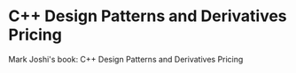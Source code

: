 # C++ Design Patterns and Derivatives Pricing
Mark Joshi's book: C++ Design Patterns and Derivatives Pricing
